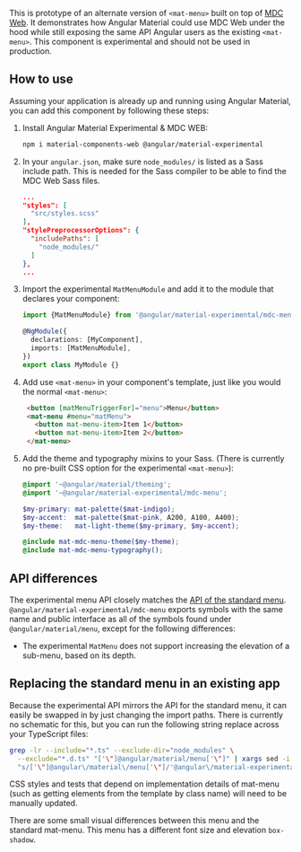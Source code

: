 This is prototype of an alternate version of `<mat-menu>` built on top of
[MDC Web](https://github.com/material-components/material-components-web). It demonstrates how
Angular Material could use MDC Web under the hood while still exposing the same API Angular users as
the existing `<mat-menu>`. This component is experimental and should not be used in production.

## How to use
Assuming your application is already up and running using Angular Material, you can add this
component by following these steps:

1. Install Angular Material Experimental & MDC WEB:

   ```bash
   npm i material-components-web @angular/material-experimental
   ```

2. In your `angular.json`, make sure `node_modules/` is listed as a Sass include path. This is
   needed for the Sass compiler to be able to find the MDC Web Sass files.

   ```json
   ...
   "styles": [
     "src/styles.scss"
   ],
   "stylePreprocessorOptions": {
     "includePaths": [
       "node_modules/"
     ]
   },
   ...
   ```

3. Import the experimental `MatMenuModule` and add it to the module that declares your
   component:

   ```ts
   import {MatMenuModule} from '@angular/material-experimental/mdc-menu';

   @NgModule({
     declarations: [MyComponent],
     imports: [MatMenuModule],
   })
   export class MyModule {}
   ```

4. Add use `<mat-menu>` in your component's template, just like you would the normal
   `<mat-menu>`:

   ```html
    <button [matMenuTriggerFor]="menu">Menu</button>
    <mat-menu #menu="matMenu">
      <button mat-menu-item>Item 1</button>
      <button mat-menu-item>Item 2</button>
    </mat-menu>
   ```

5. Add the theme and typography mixins to your Sass. (There is currently no pre-built CSS option for
   the experimental `<mat-menu>`):

   ```scss
   @import '~@angular/material/theming';
   @import '~@angular/material-experimental/mdc-menu';

   $my-primary: mat-palette($mat-indigo);
   $my-accent:  mat-palette($mat-pink, A200, A100, A400);
   $my-theme:   mat-light-theme($my-primary, $my-accent);

   @include mat-mdc-menu-theme($my-theme);
   @include mat-mdc-menu-typography();
   ```

## API differences
The experimental menu API closely matches the
[API of the standard menu](https://material.angular.io/components/menu/api).
`@angular/material-experimental/mdc-menu` exports symbols with the same name and public interface
as all of the symbols found under `@angular/material/menu`, except for the following
differences:

* The experimental `MatMenu` does not support increasing the elevation of a sub-menu, based on its depth.

## Replacing the standard menu in an existing app
Because the experimental API mirrors the API for the standard menu, it can easily be swapped in
by just changing the import paths. There is currently no schematic for this, but you can run the
following string replace across your TypeScript files:

```bash
grep -lr --include="*.ts" --exclude-dir="node_modules" \
  --exclude="*.d.ts" "['\"]@angular/material/menu['\"]" | xargs sed -i \
  "s/['\"]@angular\/material\/menu['\"]/'@angular\/material-experimental\/mdc-menu'/g"
```

CSS styles and tests that depend on implementation details of mat-menu (such as getting elements
from the template by class name) will need to be manually updated.

There are some small visual differences between this menu and the standard mat-menu. This
menu has a different font size and elevation `box-shadow`.
